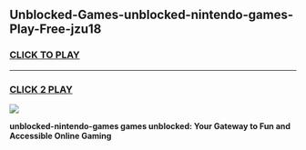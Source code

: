 
## Unblocked-Games-unblocked-nintendo-games-Play-Free-jzu18
<h3>
<a href="https://premium76.site?title=unblocked-nintendo-games&ref=18A1">CLICK TO PLAY</a></h3>
<hr>

<h3>
<a href="https://premium76.site?title=unblocked-nintendo-games&ref=18A1">CLICK 2 PLAY</a>
  
</h3>

<a href="https://premium76.site?title=unblocked-nintendo-games&ref=18A1"><img src="https://clearcache.store/games.png"></a>


**unblocked-nintendo-games games unblocked: Your Gateway to Fun and Accessible Online Gaming**

